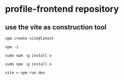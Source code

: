 # profile-frontend repository
## use the vite as construction tool
```
npm create vite@latest

npm -i

sudo npm -g install v

sudo npm -g install n

vite = npm run dev
```